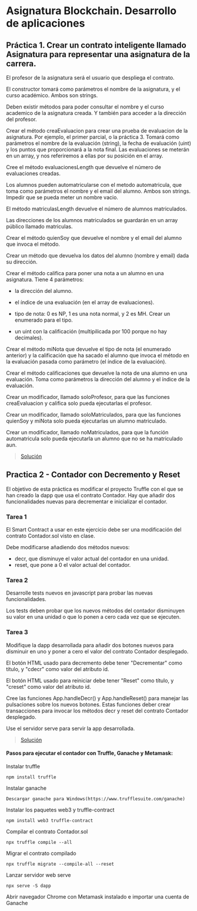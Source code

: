 # Asignatura Blockchain. Desarrollo de aplicaciones

##  Práctica 1. Crear un contrato inteligente llamado Asignatura para representar una asignatura de la carrera.

El profesor de la asignatura será el usuario que despliega el contrato.

El constructor tomará como parámetros el nombre de la asignatura, y el curso académico. Ambos son strings.

Deben existir métodos para poder consultar el nombre y el curso academico de la asignatura creada. Y también para acceder a la dirección del profesor.

Crear el método creaEvaluacion para crear una prueba de evaluacion de la asignatura. Por ejemplo, el primer parcial, o la práctica 3. Tomará como parámetros el nombre de la evaluación (string), la fecha de evaluación (uint) y los puntos que proporcionará a la nota final. Las evaluaciones se meterán en un array, y nos referiremos a ellas por su posición en el array.

Cree el método evaluacionesLength que devuelve el número de evaluaciones creadas.

Los alumnos pueden automatricularse con el metodo automatricula, que toma como parámetros el nombre y el email del alumno. Ambos son strings. Impedir que se pueda meter un nombre vacio.

El método matriculasLength devuelve el número de alumnos matriculados.

Las direcciones de los alumnos matriculados se guardarán en un array público llamado matriculas.

Crear el método quienSoy que devuelve el nombre y el email del alumno que invoca el método.

Crear un método que devuelva los datos del alumno (nombre y email) dada su dirección.

Crear el método califica para poner una nota a un alumno en una asignatura. Tiene 4 parámetros:

  - la dirección del alumno.

  - el índice de una evaluación (en el array de evaluaciones).

  - tipo de nota: 0 es NP, 1 es una nota normal, y 2 es MH. Crear un enumerado para el tipo.

  - un uint con la calificación (multipilicada por 100 porque no hay decimales).

Crear el método miNota que devuelve el tipo de nota (el enumerado anterior) y la calificación que ha sacado el alumno que invoca el método en la evaluación pasada como parámetro (el índice de la evaluación).

Crear el método calificaciones que devuelve la nota de una alumno en una evaluación. Toma como parámetros la dirección del alumno y el índice de la evaluación.

Crear un modificador, llamado soloProfesor, para que las funciones creaEvaluacion y califica solo pueda ejecutarlas el profesor.

Crear un modificador, llamado soloMatriculados, para que las funciones quienSoy y miNota solo pueda ejecutarlas un alumno matriculado.

Crear un modificador, llamado noMatriculados, para que la función automatricula solo pueda ejecutarla un alumno que no se ha matriculado aun.

> [Solución](https://github.com/Fer3suarez/BCDA/blob/main/asignatura.sol)


##  Practica 2 - Contador con Decremento y Reset

El objetivo de esta práctica es modificar el proyecto Truffle con el que se han creado la dapp que usa el contrato Contador. Hay que añadir dos funcionalidades nuevas para decrementar e inicializar el contador.

### Tarea 1
El Smart Contract a usar en este ejercicio debe ser una modificación del contrato Contador.sol visto en clase.

Debe modificarse añadiendo dos métodos nuevos:

- decr, que disminuye el valor actual del contador en una unidad.
- reset, que pone a 0 el valor actual del contador.

### Tarea 2
Desarrolle tests nuevos en javascript para probar las nuevas funcionalidades.

Los tests deben probar que los nuevos métodos del contador disminuyen su valor en una unidad o que lo ponen a cero cada vez que se ejecuten.

### Tarea 3
Modifique la dapp desarrollada para añadir dos botones nuevos para disminuir en uno y poner a cero el valor del contrato Contador desplegado.

El botón HTML usado para decremento debe tener "Decrementar" como título, y "cdecr" como valor del atributo id.

El botón HTML usado para reiniciar debe tener "Reset" como título, y "creset" como valor del atributo id.

Cree las funciones App.handleDecr() y App.handleReset() para manejar las pulsaciones sobre los nuevos botones. Estas funciones deber crear transacciones para invocar los métodos decr y reset del contrato Contador desplegado.

Use el servidor serve para servir la app desarrollada.

> [Solución](https://github.com/Fer3suarez/BCDA/tree/main/Pr%C3%A1ctica%202.%20Contador%20con%20decremento%20y%20reset)

#### Pasos para ejecutar el contador con Truffle, Ganache y Metamask:
Instalar truffle
```
npm install truffle 
```
Instalar ganache
```
Descargar ganache para Windows(https://www.trufflesuite.com/ganache)
```
Instalar los paquetes web3 y truffle-contract
```
npm install web3 truffle-contract
```
Compilar el contrato Contador.sol
```
npx truffle compile --all
```
Migrar el contrato compilado
```
npx truffle migrate --compile-all --reset
```
Lanzar servidor web serve
```
npx serve -S dapp
```
Abrir navegador Chrome con Metamask instalado e importar una cuenta de Ganache
